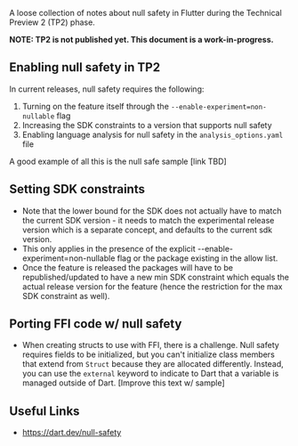 A loose collection of notes about null safety in Flutter during the Technical Preview 2 (TP2) phase.

**NOTE: TP2 is not published yet. This document is a work-in-progress.**

## Enabling null safety in TP2

In current releases, null safety requires the following:

1. Turning on the feature itself through the `--enable-experiment=non-nullable` flag
2. Increasing the SDK constraints to a version that supports null safety
3. Enabling language analysis for null safety in the `analysis_options.yaml` file

A good example of all this is the null safe sample [link TBD]

## Setting SDK constraints

- Note that the lower bound for the SDK does not actually have to match the current SDK version - it needs to match the experimental release version which is a separate concept, and defaults to the current sdk version. 
- This only applies in the presence of the explicit --enable-experiment=non-nullable flag or the package existing in the allow list. 
- Once the feature is released the packages will have to be republished/updated to have a new min SDK constraint which equals the actual release version for the feature (hence the restriction for the max SDK constraint as well).

## Porting FFI code w/ null safety

- When creating structs to use with FFI, there is a challenge. Null safety requires fields to be initialized, but you can't initialize class members that extend from `Struct` because they are allocated differently. Instead, you can use the `external` keyword to indicate to Dart that a variable is managed outside of Dart. [Improve this text w/ sample]

## Useful Links

 - https://dart.dev/null-safety